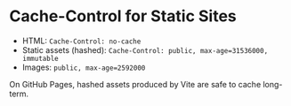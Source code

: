# Cache-Control for Static Sites

- HTML: `Cache-Control: no-cache`
- Static assets (hashed): `Cache-Control: public, max-age=31536000, immutable`
- Images: `public, max-age=2592000`

On GitHub Pages, hashed assets produced by Vite are safe to cache long-term.
